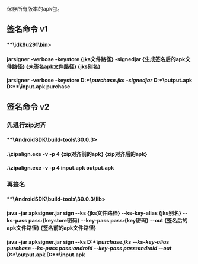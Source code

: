 保存所有版本的apk包。


##      签名命令 v1
####    **\jdk8u291\bin>
####    jarsigner -verbose -keystore {jks文件路径} -signedjar {生成签名后的apk文件路径} {未签名apk文件路径} {jks别名}
####    jarsigner -verbose -keystore D:\**\purchase.jks -signedjar D:\**\output.apk D:\**\input.apk purchase


##      签名命令 v2
###     先进行zip对齐
####    **\AndroidSDK\build-tools\30.0.3>
####    .\zipalign.exe -v -p 4 {zip对齐前的apk} {zip对齐后的apk}
####    .\zipalign.exe -v -p 4 input.apk output.apk
###     再签名
####    **\AndroidSDK\build-tools\30.0.3\lib>
####    java -jar apksigner.jar sign --ks {jks文件路径} --ks-key-alias {jks别名} --ks-pass pass:{keystore密码} --key-pass pass:{key密码} --out {签名后的apk文件路径} {签名前的apk文件路径}
####    java -jar apksigner.jar sign --ks D:\**\purchase.jks --ks-key-alias purchase --ks-pass pass:android --key-pass pass:android --out D:\**\output.apk D:\**\input.apk
